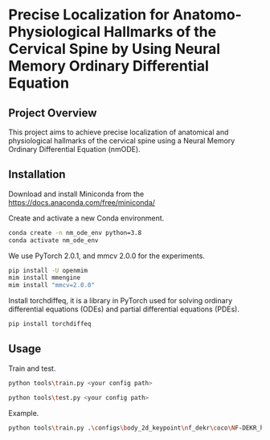 <h1 align="left">Precise Localization for Anatomo-Physiological Hallmarks of the Cervical Spine by Using Neural Memory Ordinary Differential Equation</h1> 

## Project Overview
This project aims to achieve precise localization of anatomical and physiological hallmarks of the cervical spine using a Neural Memory Ordinary Differential Equation (nmODE). 

## Installation 
Download and install Miniconda from the https://docs.anaconda.com/free/miniconda/

Create and activate a new Conda environment.
```bash
conda create -n nm_ode_env python=3.8
conda activate nm_ode_env
```

We use PyTorch 2.0.1, and mmcv 2.0.0 for the experiments.
```bash
pip install -U openmim
mim install mmengine
mim install "mmcv=2.0.0"
```

Install torchdiffeq, it is a library in PyTorch used for solving ordinary differential equations (ODEs) and partial differential equations (PDEs).
```bash
pip install torchdiffeq
```

## Usage
Train and test.
```bash
python tools\train.py <your config path>
```
```bash
python tools\test.py <your config path>
```

Example.
```bash
python tools\train.py .\configs\body_2d_keypoint\nf_dekr\coco\NF-DEKR_hrnetW32.py
```
